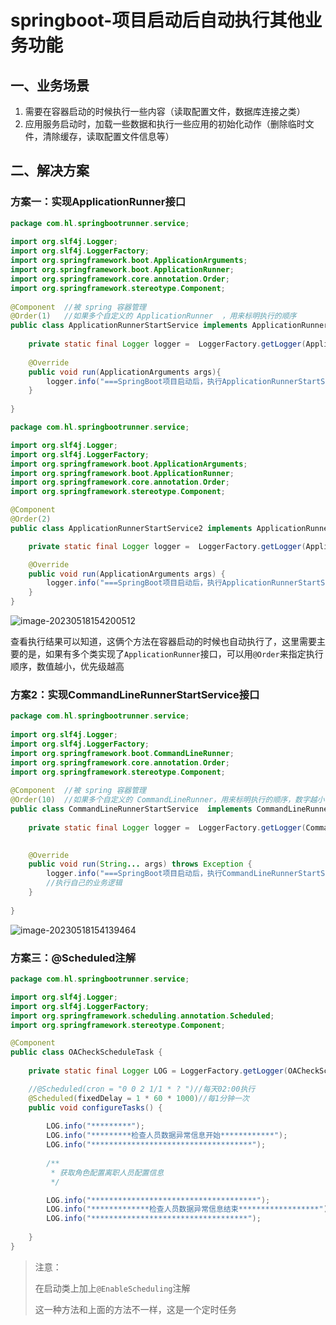 # springboot-项目启动后自动执行其他业务功能

## 一、业务场景

1. 需要在容器启动的时候执行一些内容（读取配置文件，数据库连接之类）
2. 应用服务启动时，加载一些数据和执行一些应用的初始化动作（删除临时文件，清除缓存，读取配置文件信息等）

## 二、解决方案

### 方案一：实现ApplicationRunner接口

```java
package com.hl.springbootrunner.service;
 
import org.slf4j.Logger;
import org.slf4j.LoggerFactory;
import org.springframework.boot.ApplicationArguments;
import org.springframework.boot.ApplicationRunner;
import org.springframework.core.annotation.Order;
import org.springframework.stereotype.Component;
 
@Component  //被 spring 容器管理
@Order(1)   //如果多个自定义的 ApplicationRunner  ，用来标明执行的顺序
public class ApplicationRunnerStartService implements ApplicationRunner {
	
	private static final Logger logger =  LoggerFactory.getLogger(ApplicationRunnerStartService.class);
	
	@Override
	public void run(ApplicationArguments args){
		logger.info("===SpringBoot项目启动后，执行ApplicationRunnerStartService方法，进行初始化操作 ============= 1");
	}
 
}
```

```java
package com.hl.springbootrunner.service;

import org.slf4j.Logger;
import org.slf4j.LoggerFactory;
import org.springframework.boot.ApplicationArguments;
import org.springframework.boot.ApplicationRunner;
import org.springframework.core.annotation.Order;
import org.springframework.stereotype.Component;

@Component
@Order(2)
public class ApplicationRunnerStartService2 implements ApplicationRunner {

    private static final Logger logger =  LoggerFactory.getLogger(ApplicationRunnerStartService2.class);

    @Override
    public void run(ApplicationArguments args) {
        logger.info("===SpringBoot项目启动后，执行ApplicationRunnerStartService2方法，进行初始化操作 ============= 2");
    }
}

```

![image-20230518154200512](https://gitee.com/huanglei1111/phone-md/raw/master/images/image-20230518154200512.png)


查看执行结果可以知道，这俩个方法在容器启动的时候也自动执行了，这里需要主要的是，如果有多个类实现了`ApplicationRunner`接口，可以用`@Order`来指定执行顺序，数值越小，优先级越高

### 方案2：实现CommandLineRunnerStartService接口

```java
package com.hl.springbootrunner.service;
 
import org.slf4j.Logger;
import org.slf4j.LoggerFactory;
import org.springframework.boot.CommandLineRunner;
import org.springframework.core.annotation.Order;
import org.springframework.stereotype.Component;
 
@Component  //被 spring 容器管理
@Order(10)  //如果多个自定义的 CommandLineRunner，用来标明执行的顺序，数字越小，顺序越靠前
public class CommandLineRunnerStartService  implements CommandLineRunner{
 
	private static final Logger logger =  LoggerFactory.getLogger(CommandLineRunnerStartService.class);

	
	@Override
	public void run(String... args) throws Exception {
		logger.info("===SpringBoot项目启动后，执行CommandLineRunnerStartService方法，进行初始化操作 =============");
		//执行自己的业务逻辑
	}
 
}
```

![image-20230518154139464](https://gitee.com/huanglei1111/phone-md/raw/master/images/image-20230518154139464.png)


### 方案三：@Scheduled注解

```java
package com.hl.springbootrunner.service;

import org.slf4j.Logger;
import org.slf4j.LoggerFactory;
import org.springframework.scheduling.annotation.Scheduled;
import org.springframework.stereotype.Component;

@Component
public class OACheckScheduleTask {
 
    private static final Logger LOG = LoggerFactory.getLogger(OACheckScheduleTask.class);

    //@Scheduled(cron = "0 0 2 1/1 * ? ")//每天02:00执行
    @Scheduled(fixedDelay = 1 * 60 * 1000)//每1分钟一次
    public void configureTasks() {
 
        LOG.info("*********");
        LOG.info("*********检查人员数据异常信息开始************");
        LOG.info("************************************");
 
        /**
         * 获取角色配置离职人员配置信息
         */

        LOG.info("*************************************");
        LOG.info("*************检查人员数据异常信息结束******************");
        LOG.info("***********************************");
 
    }
}
```

> 注意：
>
> 在启动类上加上`@EnableScheduling`注解
>
> 这一种方法和上面的方法不一样，这是一个定时任务